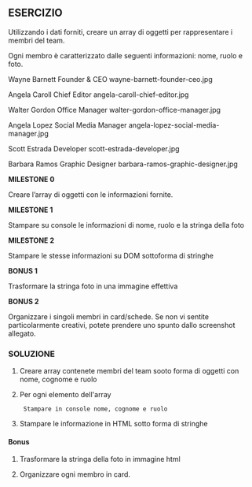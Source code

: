 ## ESERCIZIO

Utilizzando i dati forniti, creare un array di oggetti per rappresentare i membri del team.

Ogni membro è caratterizzato dalle seguenti informazioni: nome, ruolo e foto.

Wayne Barnett	Founder & CEO	        wayne-barnett-founder-ceo.jpg

Angela Caroll	Chief Editor	        angela-caroll-chief-editor.jpg

Walter Gordon	Office Manager	        walter-gordon-office-manager.jpg

Angela Lopez	Social Media Manager	angela-lopez-social-media-manager.jpg

Scott Estrada	Developer	            scott-estrada-developer.jpg

Barbara Ramos	Graphic Designer	    barbara-ramos-graphic-designer.jpg

**MILESTONE 0**

Creare l’array di oggetti con le informazioni fornite.

**MILESTONE 1**

Stampare su console le informazioni di nome, ruolo e la stringa della foto

**MILESTONE 2**

Stampare le stesse informazioni su DOM sottoforma di stringhe

**BONUS 1**

Trasformare la stringa foto in una immagine effettiva

**BONUS 2**

Organizzare i singoli membri in card/schede. Se non vi sentite particolarmente creativi, potete prendere uno spunto dallo screenshot allegato.


### SOLUZIONE

1. Creare array contenete membri del team sooto forma di oggetti con nome, cognome e ruolo

2. Per ogni elemento dell'array

        Stampare in console nome, cognome e ruolo

3. Stampare le informazione in HTML sotto forma di stringhe

#### Bonus

1. Trasformare la stringa della foto in immagine html

2. Organizzare ogni membro in card.